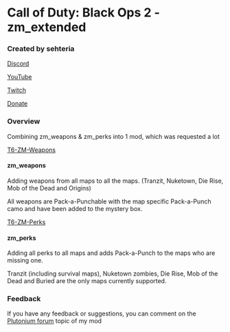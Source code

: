 # Call of Duty: Black Ops 2 - zm_extended
### Created by sehteria

[Discord](https://discord.gg/7m4GtpEu9m)

[YouTube](https://www.youtube.com/@sehteria)

[Twitch](https://www.twitch.tv/sehteria)

[Donate](https://ko-fi.com/sehteria)

### Overview

Combining zm_weapons & zm_perks into 1 mod, which was requested a lot

[T6-ZM-Weapons](https://github.com/sehteria/T6-ZM-Weapons)
#### zm_weapons
Adding weapons from all maps to all the maps. (Tranzit, Nuketown, Die Rise, Mob of the Dead and Origins)

All weapons are Pack-a-Punchable with the map specific Pack-a-Punch camo and have been added to the mystery box.


[T6-ZM-Perks](https://github.com/sehteria/T6-ZM-Perks)
#### zm_perks
Adding all perks to all maps and adds Pack-a-Punch to the maps who are missing one.

Tranzit (including survival maps), Nuketown zombies, Die Rise, Mob of the Dead and Buried are the only maps currently supported.


### Feedback
If you have any feedback or suggestions, you can comment on the [Plutonium forum](https://forum.plutonium.pw/user/sehteria) topic of my mod
